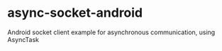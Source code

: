 async-socket-android
=====================

Android socket client example for asynchronous communication, using AsyncTask
